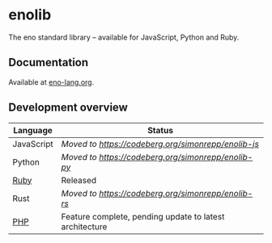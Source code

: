 # enolib

The eno standard library – available for JavaScript, Python and Ruby.

## Documentation

Available at [eno-lang.org](https://eno-lang.org/).

## Development overview

| Language | Status |
|  -- | -- |
| JavaScript  | *Moved to https://codeberg.org/simonrepp/enolib-js* |
| Python | *Moved to https://codeberg.org/simonrepp/enolib-py* |
| [Ruby](https://github.com/eno-lang/enolib/tree/master/ruby)  | Released |
| Rust  | *Moved to https://codeberg.org/simonrepp/enolib-rs* |
| [PHP](https://github.com/eno-lang/enolib/tree/php/php)  | Feature complete, pending update to latest architecture |
